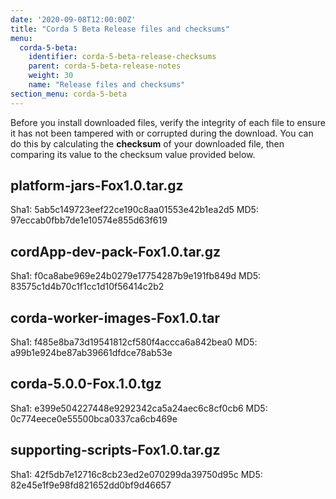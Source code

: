 ```yaml
---
date: '2020-09-08T12:00:00Z'
title: "Corda 5 Beta Release files and checksums"
menu:
  corda-5-beta:
    identifier: corda-5-beta-release-checksums
    parent: corda-5-beta-release-notes
    weight: 30
    name: "Release files and checksums"
section_menu: corda-5-beta
---
```


Before you install downloaded files, verify the integrity of each file to ensure it has not been tampered with or corrupted during the download. You can do this by calculating the **checksum** of your downloaded file, then comparing its value to the checksum value provided below.
## platform-jars-Fox1.0.tar.gz
Sha1: 5ab5c149723eef22ce190c8aa01553e42b1ea2d5
MD5: 97eccab0fbb7de1e10574e855d63f619
## cordApp-dev-pack-Fox1.0.tar.gz
Sha1: f0ca8abe969e24b0279e17754287b9e191fb849d
MD5: 83575c1d4b70c1f1cc1d10f56414c2b2
## corda-worker-images-Fox1.0.tar
Sha1: f485e8ba73d19541812cf580f4accca6a842bea0
MD5: a99b1e924be87ab39661dfdce78ab53e
## corda-5.0.0-Fox.1.0.tgz
Sha1: e399e504227448e9292342ca5a24aec6c8cf0cb6
MD5: 0c774eece0e55500bca0337ca6cb469e
## supporting-scripts-Fox1.0.tar.gz
Sha1: 42f5db7e12716c8cb23ed2e070299da39750d95c
MD5: 82e45e1f9e98fd821652dd0bf9d46657